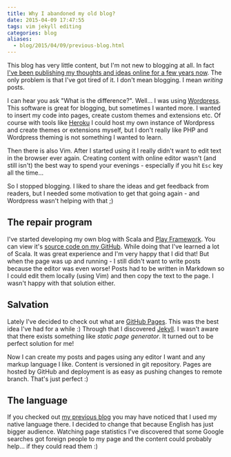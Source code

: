 ```yaml
---
title: Why I abandoned my old blog?
date: 2015-04-09 17:47:55
tags: vim jekyll editing
categories: blog
aliases:
  - blog/2015/04/09/previous-blog.html
---
```


This blog has very little content, but I'm not new to blogging at all.  In fact [I've been
publishing my thoughts and ideas online for a few years now][blog]. The only problem is that I've
got tired of it. I don't mean blogging.  I mean _writing_ posts.

I can hear you ask "What is the difference?". Well... I was using [Wordpress][wordpress]. This
software is great for blogging, but sometimes I wanted more. I wanted to insert my code into pages,
create custom themes and extensions etc.  Of course with tools like [Heroku][heroku] I could host my
own instance of Wordpress and create themes or extensions myself, but I don't really like PHP and
Wordpress theming is not something I wanted to learn.

Then there is also Vim. After I started using it I really didn't want to edit text in the browser
ever again. Creating content with online editor wasn't (and still isn't) the best way to spend your
evenings - especially if you hit `Esc` key all the time...

So I stopped blogging. I liked to share the ideas and get feedback from readers, but I needed some
motivation to get that going again - and Wordpress wasn't helping with that ;)

## The repair program

I've started developing my own blog with Scala and [Play Framework][playframework]. You can view
it's [source code on my GitHub][scala-blog]. While doing that I've learned a lot of Scala. It was
great experience and I'm very happy that I did that! But when the page was up and running - I still
didn't want to write posts because the editor was even worse! Posts had to be written in Markdown so
I could edit them locally (using Vim) and then copy the text to the page. I wasn't happy with that
solution either.

## Salvation

Lately I've decided to check out what are [GitHub Pages][gh-pages]. This was the best idea I've had
for a while :) Through that I discovered [Jekyll][jekyll]. I wasn't aware that there exists
  something like _static page generator_. It turned out to be perfect solution for me!

Now I can create my posts and pages using any editor I want and any markup language I like. Content
is versioned in git repository. Pages are hosted by GitHub and deployment is as easy as pushing
changes to remote branch. That's just perfect :)

## The language

If you checked out [my previous blog][blog] you may have noticed that I used my native language
there. I decided to change that because English has just bigger audience. Watching page statistics
I've discovered that some Google searches got foreign people to my page and the content could
probably help... if they could read them :)

[wordpress]: http://wordpress.com
[heroku]: http://heroku.org
[playframework]: http://playframework.com/
[scala-blog]: https://github.com/marad/blog
[gh-pages]: https://pages.github.com/
[jekyll]: http://jekyllrb.com/
[blog]: https://moriturius.wordpress.com/
